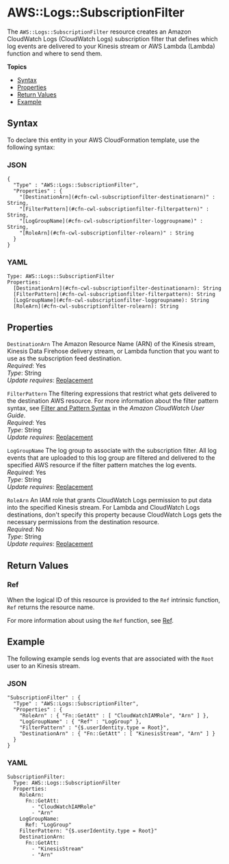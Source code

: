 # AWS::Logs::SubscriptionFilter<a name="aws-resource-logs-subscriptionfilter"></a>

The `AWS::Logs::SubscriptionFilter` resource creates an Amazon CloudWatch Logs \(CloudWatch Logs\) subscription filter that defines which log events are delivered to your Kinesis stream or AWS Lambda \(Lambda\) function and where to send them\.

**Topics**
+ [Syntax](#aws-resource-logs-subscriptionfilter-syntax)
+ [Properties](#w4ab1c21c10d915b9)
+ [Return Values](#w4ab1c21c10d915c11)
+ [Example](#w4ab1c21c10d915c13)

## Syntax<a name="aws-resource-logs-subscriptionfilter-syntax"></a>

To declare this entity in your AWS CloudFormation template, use the following syntax:

### JSON<a name="aws-resource-logs-subscriptionfilter-syntax.json"></a>

```
{
  "Type" : "AWS::Logs::SubscriptionFilter",
  "Properties" : {
    "[DestinationArn](#cfn-cwl-subscriptionfilter-destinationarn)" : String,
    "[FilterPattern](#cfn-cwl-subscriptionfilter-filterpattern)" : String,
    "[LogGroupName](#cfn-cwl-subscriptionfilter-loggroupname)" : String,
    "[RoleArn](#cfn-cwl-subscriptionfilter-rolearn)" : String
  }
}
```

### YAML<a name="aws-resource-logs-subscriptionfilter-syntax.yaml"></a>

```
Type: AWS::Logs::SubscriptionFilter
Properties: 
  [DestinationArn](#cfn-cwl-subscriptionfilter-destinationarn): String
  [FilterPattern](#cfn-cwl-subscriptionfilter-filterpattern): String
  [LogGroupName](#cfn-cwl-subscriptionfilter-loggroupname): String
  [RoleArn](#cfn-cwl-subscriptionfilter-rolearn): String
```

## Properties<a name="w4ab1c21c10d915b9"></a>

`DestinationArn`  <a name="cfn-cwl-subscriptionfilter-destinationarn"></a>
The Amazon Resource Name \(ARN\) of the Kinesis stream, Kinesis Data Firehose delivery stream, or Lambda function that you want to use as the subscription feed destination\.  
*Required*: Yes  
*Type*: String  
*Update requires*: [Replacement](using-cfn-updating-stacks-update-behaviors.md#update-replacement)

`FilterPattern`  <a name="cfn-cwl-subscriptionfilter-filterpattern"></a>
The filtering expressions that restrict what gets delivered to the destination AWS resource\. For more information about the filter pattern syntax, see [Filter and Pattern Syntax](https://docs.aws.amazon.com/AmazonCloudWatch/latest/DeveloperGuide/FilterAndPatternSyntax.html) in the *Amazon CloudWatch User Guide*\.  
*Required*: Yes  
*Type*: String  
*Update requires*: [Replacement](using-cfn-updating-stacks-update-behaviors.md#update-replacement)

`LogGroupName`  <a name="cfn-cwl-subscriptionfilter-loggroupname"></a>
The log group to associate with the subscription filter\. All log events that are uploaded to this log group are filtered and delivered to the specified AWS resource if the filter pattern matches the log events\.  
*Required*: Yes  
*Type*: String  
*Update requires*: [Replacement](using-cfn-updating-stacks-update-behaviors.md#update-replacement)

`RoleArn`  <a name="cfn-cwl-subscriptionfilter-rolearn"></a>
An IAM role that grants CloudWatch Logs permission to put data into the specified Kinesis stream\. For Lambda and CloudWatch Logs destinations, don't specify this property because CloudWatch Logs gets the necessary permissions from the destination resource\.  
*Required*: No  
*Type*: String  
*Update requires*: [Replacement](using-cfn-updating-stacks-update-behaviors.md#update-replacement)

## Return Values<a name="w4ab1c21c10d915c11"></a>

### Ref<a name="w4ab1c21c10d915c11b2"></a>

When the logical ID of this resource is provided to the `Ref` intrinsic function, `Ref` returns the resource name\.

For more information about using the `Ref` function, see [Ref](intrinsic-function-reference-ref.md)\.

## Example<a name="w4ab1c21c10d915c13"></a>

The following example sends log events that are associated with the `Root` user to an Kinesis stream\.

### JSON<a name="aws-resource-logs-subscriptionfilter-example.json"></a>

```
"SubscriptionFilter" : {
  "Type" : "AWS::Logs::SubscriptionFilter",
  "Properties" : {
    "RoleArn" : { "Fn::GetAtt" : [ "CloudWatchIAMRole", "Arn" ] },
    "LogGroupName" : { "Ref" : "LogGroup" },
    "FilterPattern" : "{$.userIdentity.type = Root}",
    "DestinationArn" : { "Fn::GetAtt" : [ "KinesisStream", "Arn" ] }
  }
}
```

### YAML<a name="aws-resource-logs-subscriptionfilter-example.yaml"></a>

```
SubscriptionFilter: 
  Type: AWS::Logs::SubscriptionFilter
  Properties: 
    RoleArn: 
      Fn::GetAtt: 
        - "CloudWatchIAMRole"
        - "Arn"
    LogGroupName: 
      Ref: "LogGroup"
    FilterPattern: "{$.userIdentity.type = Root}"
    DestinationArn: 
      Fn::GetAtt: 
        - "KinesisStream"
        - "Arn"
```